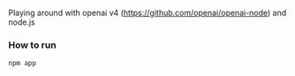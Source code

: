 Playing around with openai v4 (https://github.com/openai/openai-node) and node.js

### How to run

```sh
npm app
```
